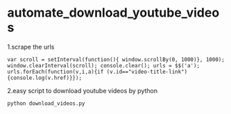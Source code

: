 # automate_download_youtube_videos
1.scrape the urls
```
var scroll = setInterval(function(){ window.scrollBy(0, 1000)}, 1000);
window.clearInterval(scroll); console.clear(); urls = $$('a'); urls.forEach(function(v,i,a){if (v.id=="video-title-link"){console.log(v.href)}});
```
2.easy script to download youtube videos by python </br>
```
python download_videos.py
```

